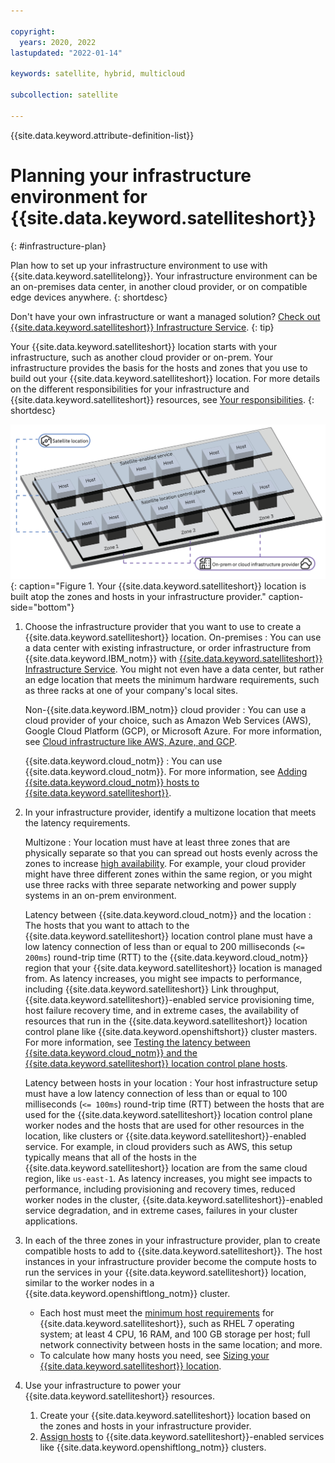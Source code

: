 ```yaml
---

copyright:
  years: 2020, 2022
lastupdated: "2022-01-14"

keywords: satellite, hybrid, multicloud

subcollection: satellite

---
```


{{site.data.keyword.attribute-definition-list}}


# Planning your infrastructure environment for {{site.data.keyword.satelliteshort}}
{: #infrastructure-plan}

Plan how to set up your infrastructure environment to use with {{site.data.keyword.satellitelong}}. Your infrastructure environment can be an on-premises data center, in another cloud provider, or on compatible edge devices anywhere.
{: shortdesc}

Don't have your own infrastructure or want a managed solution? [Check out {{site.data.keyword.satelliteshort}} Infrastructure Service](/docs/satellite?topic=satellite-satis-infra-about).
{: tip}

Your {{site.data.keyword.satelliteshort}} location starts with your infrastructure, such as another cloud provider or on-prem. Your infrastructure provides the basis for the hosts and zones that you use to build out your {{site.data.keyword.satelliteshort}} location. For more details on the different responsibilities for your infrastructure and {{site.data.keyword.satelliteshort}} resources, see [Your responsibilities](/docs/satellite?topic=satellite-responsibilities).
{: shortdesc}

![Concept overview of planning your infrastructure](/images/satellite-infra-plan.png){: caption="Figure 1. Your {{site.data.keyword.satelliteshort}} location is built atop the zones and hosts in your infrastructure provider." caption-side="bottom"}

1. Choose the infrastructure provider that you want to use to create a {{site.data.keyword.satelliteshort}} location.
    On-premises
    :    You can use a data center with existing infrastructure, or order infrastructure from {{site.data.keyword.IBM_notm}} with [{{site.data.keyword.satelliteshort}} Infrastructure Service](/docs/satellite?topic=satellite-satis-infra-about). You might not even have a data center, but rather an edge location that meets the minimum hardware requirements, such as three racks at one of your company's local sites.
    
    Non-{{site.data.keyword.IBM_notm}} cloud provider
    :    You can use a cloud provider of your choice, such as Amazon Web Services (AWS), Google Cloud Platform (GCP), or Microsoft Azure. For more information, see [Cloud infrastructure like AWS, Azure, and GCP](/docs/satellite?topic=satellite-infrastructure-plan).
    
    {{site.data.keyword.cloud_notm}}
    :    You can use {{site.data.keyword.cloud_notm}}. For more information, see [Adding {{site.data.keyword.cloud_notm}} hosts to {{site.data.keyword.satelliteshort}}](/docs/satellite?topic=satellite-ibm).
    
2. In your infrastructure provider, identify a multizone location that meets the latency requirements.

    Multizone
    :    Your location must have at least three zones that are physically separate so that you can spread out hosts evenly across the zones to increase [high availability](/docs/satellite?topic=satellite-ha). For example, your cloud provider might have three different zones within the same region, or you might use three racks with three separate networking and power supply systems in an on-prem environment.
    
    Latency between {{site.data.keyword.cloud_notm}} and the location
    :    The hosts that you want to attach to the {{site.data.keyword.satelliteshort}} location control plane must have a low latency connection of less than or equal to 200 milliseconds (`<= 200ms`) round-trip time (RTT) to the {{site.data.keyword.cloud_notm}} region that your {{site.data.keyword.satelliteshort}} location is managed from. As latency increases, you might see impacts to performance, including {{site.data.keyword.satelliteshort}} Link throughput, {{site.data.keyword.satelliteshort}}-enabled service provisioning time, host failure recovery time, and in extreme cases, the availability of resources that run in the {{site.data.keyword.satelliteshort}} location control plane like {{site.data.keyword.openshiftshort}} cluster masters. For more information, see [Testing the latency between {{site.data.keyword.cloud_notm}} and the {{site.data.keyword.satelliteshort}} location control plane hosts](/docs/satellite?topic=satellite-host-latency-test#host-latency-mzr).
    
    Latency between hosts in your location
    :    Your host infrastructure setup must have a low latency connection of less than or equal to 100 milliseconds (`<= 100ms`) round-trip time (RTT) between the hosts that are used for the {{site.data.keyword.satelliteshort}} location control plane worker nodes and the hosts that are used for other resources in the location, like clusters or {{site.data.keyword.satelliteshort}}-enabled service. For example, in cloud providers such as AWS, this setup typically means that all of the hosts in the {{site.data.keyword.satelliteshort}} location are from the same cloud region, like `us-east-1`. As latency increases, you might see impacts to performance, including provisioning and recovery times, reduced worker nodes in the cluster, {{site.data.keyword.satelliteshort}}-enabled service degradation, and in extreme cases, failures in your cluster applications.
        
3. In each of the three zones in your infrastructure provider, plan to create compatible hosts to add to {{site.data.keyword.satelliteshort}}. The host instances in your infrastructure provider become the compute hosts to run the services in your {{site.data.keyword.satelliteshort}} location, similar to the worker nodes in a {{site.data.keyword.openshiftlong_notm}} cluster.
    - Each host must meet the [minimum host requirements](/docs/satellite?topic=satellite-host-reqs) for {{site.data.keyword.satelliteshort}}, such as RHEL 7 operating system; at least 4 CPU, 16 RAM, and 100 GB storage per host; full network connectivity between hosts in the same location; and more.
    - To calculate how many hosts you need, see [Sizing your {{site.data.keyword.satelliteshort}} location](#location-sizing).
    
4. Use your infrastructure to power your {{site.data.keyword.satelliteshort}} resources.

    1. Create your {{site.data.keyword.satelliteshort}} location based on the zones and hosts in your infrastructure provider. 
    2. [Assign hosts](/docs/satellite?topic=satellite-hosts) to {{site.data.keyword.satelliteshort}}-enabled services like {{site.data.keyword.openshiftlong_notm}} clusters.







